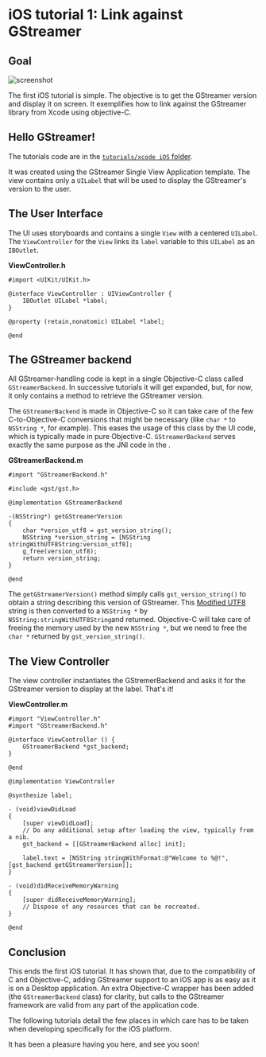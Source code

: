 # iOS tutorial 1: Link against GStreamer

## Goal

![screenshot]

The first iOS tutorial is simple. The objective is to get the GStreamer
version and display it on screen. It exemplifies how to link against the
GStreamer library from Xcode using objective-C.

## Hello GStreamer!

The tutorials code are in the
[`tutorials/xcode iOS` folder](https://gitlab.freedesktop.org/gstreamer/gstreamer/-/tree/main/subprojects/gst-docs/examples/tutorials/xcode%20iOS/).

It was created using the GStreamer Single View
Application template. The view contains only a `UILabel` that will be
used to display the GStreamer's version to the user.

## The User Interface

The UI uses storyboards and contains a single `View` with a centered
`UILabel`. The `ViewController` for the `View` links its
`label` variable to this `UILabel` as an `IBOutlet`.

**ViewController.h**

```
#import <UIKit/UIKit.h>

@interface ViewController : UIViewController {
    IBOutlet UILabel *label;
}

@property (retain,nonatomic) UILabel *label;

@end
```

## The GStreamer backend

All GStreamer-handling code is kept in a single Objective-C class called
`GStreamerBackend`. In successive tutorials it will get expanded, but,
for now, it only contains a method to retrieve the GStreamer version.

The `GStreamerBackend` is made in Objective-C so it can take care of the
few C-to-Objective-C conversions that might be necessary (like `char
*` to `NSString *`, for example). This eases the usage of this class by
the UI code, which is typically made in pure Objective-C.
`GStreamerBackend` serves exactly the same purpose as the JNI code in
the [](tutorials/android/index.md).

**GStreamerBackend.m**

```
#import "GStreamerBackend.h"

#include <gst/gst.h>

@implementation GStreamerBackend

-(NSString*) getGStreamerVersion
{
    char *version_utf8 = gst_version_string();
    NSString *version_string = [NSString stringWithUTF8String:version_utf8];
    g_free(version_utf8);
    return version_string;
}

@end
```

The `getGStreamerVersion()` method simply calls
`gst_version_string()` to obtain a string describing this version of
GStreamer. This [Modified
UTF8](http://en.wikipedia.org/wiki/UTF-8#Modified_UTF-8) string is then
converted to a `NSString *` by ` NSString:stringWithUTF8String `and
returned. Objective-C will take care of freeing the memory used by the
new `NSString *`, but we need to free the `char *` returned
by `gst_version_string()`.

## The View Controller

The view controller instantiates the GStremerBackend and asks it for the
GStreamer version to display at the label. That's it!

**ViewController.m**

```
#import "ViewController.h"
#import "GStreamerBackend.h"

@interface ViewController () {
    GStreamerBackend *gst_backend;
}

@end

@implementation ViewController

@synthesize label;

- (void)viewDidLoad
{
    [super viewDidLoad];
    // Do any additional setup after loading the view, typically from a nib.
    gst_backend = [[GStreamerBackend alloc] init];

    label.text = [NSString stringWithFormat:@"Welcome to %@!", [gst_backend getGStreamerVersion]];
}

- (void)didReceiveMemoryWarning
{
    [super didReceiveMemoryWarning];
    // Dispose of any resources that can be recreated.
}

@end
```

## Conclusion

This ends the first iOS tutorial. It has shown that, due to the
compatibility of C and Objective-C, adding GStreamer support to an iOS
app is as easy as it is on a Desktop application. An extra Objective-C
wrapper has been added (the `GStreamerBackend` class) for clarity, but
calls to the GStreamer framework are valid from any part of the
application code.

The following tutorials detail the few places in which care has to be
taken when developing specifically for the iOS platform.

It has been a pleasure having you here, and see you soon!

  [screenshot]: images/tutorials/ios-link-against-gstreamer-screenshot.png
